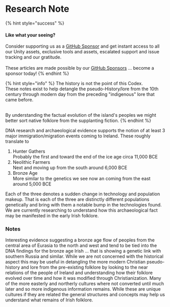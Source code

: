 # Research Note

{% hint style="success" %}
#### Like what your seeing?

Consider supporting us as a [GitHub Sponsor](../../../../../company/become-a-sponsor.md) and get instant access to all our Unity assets, exclusive tools and assets, escalated support and issue tracking and our gratitude.\
\
These articles are made possible by our [GitHub Sponsors](https://github.com/sponsors/heathen-engineering) ... become a sponsor today!
{% endhint %}

{% hint style="info" %}
The history is not the point of this Codex.\
These notes exist to help detangle the pseudo-History/lore from the 10th century through modern day from the preceding "indigenous" lore that came before.

\
By understanding the factual evolution of the island's peoples we might better sort native folklore from the supplanting fiction.
{% endhint %}

DNA research and archaeological evidence supports the notion of at least 3 major immigration/migration events coming to Ireland. These roughly translate to&#x20;

1. Hunter Gathers\
   Probably the first and toward the end of the ice age circa 11,000 BCE
2. Neolithic Farmers\
   Next and moving up from the south around 6,000 BCE
3. Bronze Age\
   More similar to the genetics we see now an coming from the east around 5,000 BCE

Each of the three denotes a sudden change in technology and population makeup. That is each of the three are distinctly different populations genetically and bring with them a notable bump in the technologies found. We are currently researching to understand how this archaeological fact may be manifested in the early Irish folklore.

### Notes

Interesting evidence suggesting a bronze age flow of peoples from the central area of Eurasia to the north and west and tend to be tied into the DNA findings for the bronze age Irish ... that is showing a genetic link with southern Russia and similar. While we are not concerned with the historical aspect this may be useful in detangling the more modern Christian pseudo-history and lore from the pre-existing folklore by looking to the near relations of the people of Ireland and understanding how their folklore evolved over time and how it was modified through Christianization. Many of the more easterly and northerly cultures where not converted until much later and so more indigenous information remains. While these are unique cultures if they are related the general structures and concepts may help us understand what remains of Irish folklore.
